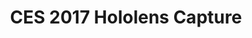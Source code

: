---
layout: default
category: bts
tags: ["hololens","ces2017","intel"]
video: "https://player.vimeo.com/video/230635888?badge=0&amp;autopause=0&amp;player_id=0&amp;app_id=72231"
title: "CES 2017 Hololens Capture"
thumbnail: "https://i.vimeocdn.com/video/651249062_295x166.jpg?r=pad"
---